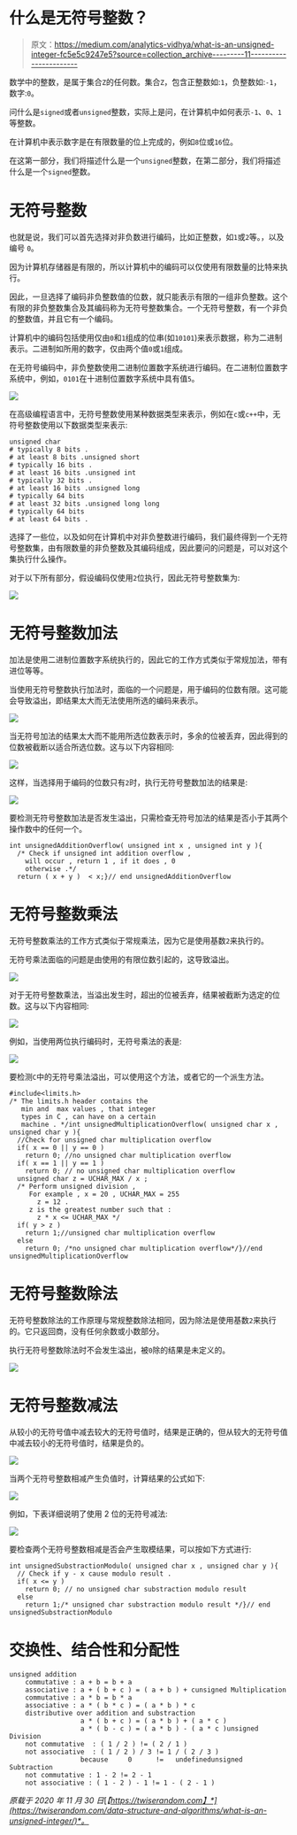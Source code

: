 # 什么是无符号整数？

> 原文：<https://medium.com/analytics-vidhya/what-is-an-unsigned-integer-fc5e5c9247e5?source=collection_archive---------11----------------------->

数学中的整数，是属于集合`Z`的任何数。集合`Z`，包含正整数如:`1`，负整数如:`-1`，数字:`0`。

问什么是`signed`或者`unsigned`整数，实际上是问，在计算机中如何表示`-1`、`0`、`1`等整数。

在计算机中表示数字是在有限数量的位上完成的，例如`8`位或`16`位。

在这第一部分，我们将描述什么是一个`unsigned`整数，在第二部分，我们将描述什么是一个`signed`整数。

# 无符号整数

也就是说，我们可以首先选择对非负数进行编码，比如正整数，如`1`或`2`等。，以及编号 `0`。

因为计算机存储器是有限的，所以计算机中的编码可以仅使用有限数量的比特来执行。

因此，一旦选择了编码非负整数值的位数，就只能表示有限的一组非负整数。这个有限的非负整数集合及其编码称为无符号整数集合。一个无符号整数，有一个非负的整数值，并且它有一个编码。

计算机中的编码包括使用仅由`0`和`1`组成的位串(如`10101`)来表示数据，称为二进制表示。二进制如所用的数字，仅由两个值`0`或`1`组成。

在无符号编码中，非负整数使用二进制位置数字系统进行编码。在二进制位置数字系统中，例如，`0101`在十进制位置数字系统中具有值`5`。

![](img/408e6cc74ccff5214e55a748cad4e740.png)

在高级编程语言中，无符号整数使用某种数据类型来表示，例如在`c`或`c++`中，无符号整数使用以下数据类型来表示:

```
unsigned char 
# typically 8 bits .
# at least 8 bits .unsigned short 
# typically 16 bits .
# at least 16 bits .unsigned int 
# typically 32 bits .
# at least 16 bits .unsigned long 
# typically 64 bits
# at least 32 bits .unsigned long long 
# typically 64 bits
# at least 64 bits .
```

选择了一些位，以及如何在计算机中对非负整数进行编码，我们最终得到一个无符号整数集，由有限数量的非负整数及其编码组成，因此要问的问题是，可以对这个集执行什么操作。

对于以下所有部分，假设编码仅使用`2`位执行，因此无符号整数集为:

![](img/3695425c2bcb92328b2d542d8fd6b88b.png)

# 无符号整数加法

加法是使用二进制位置数字系统执行的，因此它的工作方式类似于常规加法，带有进位等等。

当使用无符号整数执行加法时，面临的一个问题是，用于编码的位数有限。这可能会导致溢出，即结果太大而无法使用所选的编码来表示。

![](img/a9e3fb0c97894d7b59d0e27ae469e5db.png)

当无符号加法的结果太大而不能用所选位数表示时，多余的位被丢弃，因此得到的位数被截断以适合所选位数。这与以下内容相同:

![](img/2a5f83645643558f90eecde728f0e686.png)

这样，当选择用于编码的位数只有`2`时，执行无符号整数加法的结果是:

![](img/5baa6600daae519fcf8376d7ca4f23c6.png)

要检测无符号整数加法是否发生溢出，只需检查无符号加法的结果是否小于其两个操作数中的任何一个。

```
int unsignedAdditionOverflow( unsigned int x , unsigned int y ){
  /* Check if unsigned int addition overflow ,
    will occur , return 1 , if it does , 0 
    otherwise .*/ 
  return ( x + y )  < x;}// end unsignedAdditionOverflow
```

# 无符号整数乘法

无符号整数乘法的工作方式类似于常规乘法，因为它是使用基数`2`来执行的。

无符号乘法面临的问题是由使用的有限位数引起的，这导致溢出。

![](img/2972d7fbda838113be316de15389a4b9.png)

对于无符号整数乘法，当溢出发生时，超出的位被丢弃，结果被截断为选定的位数。这与以下内容相同:

![](img/1ed5af5486338a01eea67b6b788d916e.png)

例如，当使用两位执行编码时，无符号乘法的表是:

![](img/b57173a08ef9dfe1de43c5aeba067ac6.png)

要检测`C`中的无符号乘法溢出，可以使用这个方法，或者它的一个派生方法。

```
#include<limits.h>
/* The limits.h header contains the
   min and  max values , that integer
   types in C , can have on a certain
   machine . */int unsignedMultiplicationOverflow( unsigned char x , unsigned char y ){
  //Check for unsigned char multiplication overflow 
  if( x == 0 || y == 0 )
    return 0; //no unsigned char multiplication overflow
  if( x == 1 || y == 1 )
    return 0; // no unsigned char multiplication overflow
  unsigned char z = UCHAR_MAX / x ;
  /* Perform unsigned division ,
     For example , x = 20 , UCHAR_MAX = 255
       z = 12 .
     z is the greatest number such that :
       z * x <= UCHAR_MAX */
  if( y > z )
    return 1;//unsigned char multiplication overflow
  else
    return 0; /*no unsigned char multiplication overflow*/}//end unsignedMultiplicationOverflow
```

# 无符号整数除法

无符号整数除法的工作原理与常规整数除法相同，因为除法是使用基数`2`来执行的。它只返回商，没有任何余数或小数部分。

执行无符号整数除法时不会发生溢出，被`0`除的结果是未定义的。

![](img/f5607f583b2c9dea24c180994152ac0d.png)

# 无符号整数减法

从较小的无符号值中减去较大的无符号值时，结果是正确的，但从较大的无符号值中减去较小的无符号值时，结果是负的。

![](img/35c19fddd18869e7112dc7b58b2c069c.png)

当两个无符号整数相减产生负值时，计算结果的公式如下:

![](img/6bf9cd6fdf6e8df3013023d330f03930.png)

例如，下表详细说明了使用 2 位的无符号减法:

![](img/0312bc144e4a98e258cfbf104d711353.png)

要检查两个无符号整数相减是否会产生取模结果，可以按如下方式进行:

```
int unsignedSubstractionModulo( unsigned char x , unsigned char y ){
  // Check if y - x cause modulo result . 
  if( x <= y )
    return 0; // no unsigned char substraction modulo result
  else
    return 1;/* unsigned char substraction modulo result */}// end unsignedSubstractionModulo
```

# 交换性、结合性和分配性

```
unsigned addition 
    commutative : a + b = b + a 
    associative : a + ( b + c ) = ( a + b ) + cunsigned Multiplication
    commutative : a * b = b * a 
    associative : a * ( b * c ) = ( a * b ) * c 
    distributive over addition and substraction 
                  a * ( b + c ) = ( a * b ) + ( a * c )
                  a * ( b - c ) = ( a * b ) - ( a * c )unsigned Division
    not commutative  : ( 1 / 2 ) != ( 2 / 1 )
    not associative  : ( 1 / 2 ) / 3 != 1 / ( 2 / 3 ) 
                  because     0      !=   undefinedunsigned Subtraction
    not commutative : 1 - 2 != 2 - 1  
    not associative : ( 1 - 2 ) - 1 != 1 - ( 2 - 1 )
```

*原载于 2020 年 11 月 30 日*[*【https://twiserandom.com】*](https://twiserandom.com/data-structure-and-algorithms/what-is-an-unsigned-integer/)*。*
